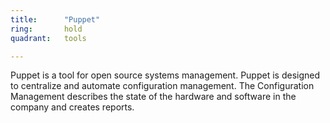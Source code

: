 ```yaml
---
title:      "Puppet"
ring:       hold
quadrant:   tools

---
```


Puppet is a tool for open source systems management. Puppet is designed to centralize and automate configuration management. The Configuration Management describes the state of the hardware and software in the company and creates reports.